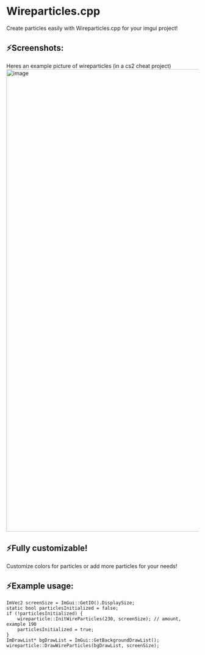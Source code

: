 # Wireparticles.cpp
Create particles easily with Wireparticles.cpp for your imgui project!

## ⚡️Screenshots:
Heres an example picture of wireparticles (in a cs2 cheat project)
<img width="2550" height="1212" alt="image" src="https://github.com/user-attachments/assets/0d99b8c2-66c2-4111-91be-518394a830ce" />

## ⚡️Fully customizable!
Customize colors for particles or add more particles for your needs!

## ⚡️Example usage:
    ImVec2 screenSize = ImGui::GetIO().DisplaySize;
    static bool particlesInitialized = false;
    if (!particlesInitialized) {
        wireparticle::InitWireParticles(230, screenSize); // amount, example 190
        particlesInitialized = true;
    }
    ImDrawList* bgDrawList = ImGui::GetBackgroundDrawList();
    wireparticle::DrawWireParticles(bgDrawList, screenSize);
